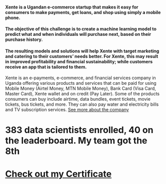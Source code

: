 #### Xente is a Ugandan e-commerce startup that makes it easy for consumers to make payments, get loans, and shop using simply a mobile phone.

#### The objective of this challenge is to create a machine learning model to predict what and when individuals will purchase next, based on their purchase history.

#### The resulting models and solutions will help Xente with target marketing and catering to their customers’ needs better. For Xente, this may result in improved profitability and financial sustainability; while customers receive an app that is tailored to them.

Xente is an e-payments, e-commerce, and financial services company in Uganda offering various products and services that can be paid for using Mobile Money (Airtel Money, MTN Mobile Money), Bank Card (Visa Card, Master Card), Xente wallet and on credit (Pay Later). Some of the products consumers can buy include airtime, data bundles, event tickets, movie tickets, bus tickets, and more. They can also pay water and electricity bills and TV subscription services. [See more about the company ](https://www.xente.co/)

# 383 data scientists enrolled, 40 on the leaderboard. My team got the 8th 

# [Check out my Certificate](https://zindi.africa/users/Mohie_eldin/competitions/certificate)
